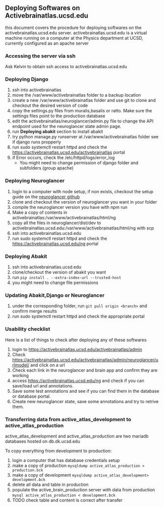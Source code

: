 ## Deploying Softwares on Activebrainatlas.ucsd.edu

this document covers the procedure for deploying softwares on the activebrainatlas.ucsd.edu server.  activebrainatlas.ucsd.edu is a virtual machine running on a computer at the Physics department at UCSD, currently configured as an apache server

### Accessing the server via ssh

Ask Kelvin to obtain ssh access to activebrainatlas.ucsd.edu

### Deploying Django

1. ssh into activebrainatlas
2. move the /var/www/activebrainatlas folder to a backup location
3. create a new /var/www/activebrainatlas folder and use git to clone and checkout the desired version of code
4. copy the settings.py files from muralis,basalis or ratto.  Make sure the settings files point to the production database
5. edit the activebrainatlas/neuroglancer/admin.py file to change the API endpoint used for the neuroglancer state admin page.
6. run **Deploying abakit** section to install abakit
7. try python manage.py runserver at /var/www/activebrainatlas folder see if django runs propperly
8. run sudo systemctl restart httpd and check the https://activebrainatlas.ucsd.edu/activebrainatlas portal
9. if Error occurs, check the /etc/httpd/logs/error_log
   - You might need to change permission of django folder and subfolders (group apache)

###  Deploying Neuroglancer

1. login to a computer with node setup, if non exists, checkout the setup guide on the [neuroglancer github](https://github.com/ActiveBrainAtlas2/neuroglancer)
2. clone and checkout the version of neuroglancer you want in your folder
3. compile the neuroglancer version you have with npm run <build script>
4. Make a copy of contents in activebrainatlas:/var/www/activebrainatlas/html/ng
4. copy all the files in neuroglancer/dist/dev to activebrainatlas.ucsd.edu:/var/www/activebrainatlas/html/ng with scp
5. ssh into activebrainatlas.ucsd.edu
6. run sudo systemctl restart httpd and check the https://activebrainatlas.ucsd.edu/ng portal



### Deploying Abakit

1. ssh into activebrainatlas.ucsd.edu
2. clone/checkout the version of abakit you want
3. run `pip install . --extra-index-url --trusted-host`
4. you might need to change file permissions



### Updating Abakit,Django or Neuroglancer

1. under the corresponding folder, run `git pull origin <branch>` and confirm merge results
2. run sudo systemctl restart httpd and check the appropriate portal

### Usability checklist

Here is a list of things to check after deploying any of these softwares

1. login to https://activebrainatlas.ucsd.edu/activebrainatlas/admin
2. Check https://activebrainatlas.ucsd.edu/activebrainatlas/admin/neuroglancer/urlmodel/ and click on a url
3. Check each link in the neuroglancer and brain app and confirm they are working
4. access https://activebrainatlas.ucsd.edu/ng and check if you can save/load url and annotations.  
5. Save some test annotations and see if you can find them in the database or database portal.
6. Create new neuroglancer state, save some annotations and try to retrive them. 

### Transferring data from active_atlas_development to active_atlas_production

active_atlas_development and active_atlas_production are two mariadb databases hosted on db.dk.ucsd.edu

To copy everything from development to production:

1. login a computer that has database credentials setup
2. make a copy of production `mysqldump active_atlas_production > production.bck`
3. make a copy of development `mysqldump active_atlas_development> development.bck`
3. delete all data and table in production
4. populate the active_brain_production server with data from production `mysql active_atlas_production < development.bck`
5. TODO check table and content is correct after transfer
                                                                                                                          

